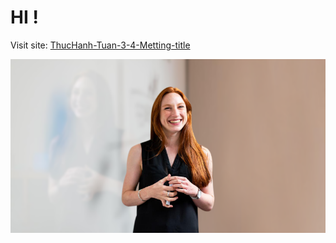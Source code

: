 # HI !
Visit site: [ThucHanh-Tuan-3-4-Metting-title](https://giahuyyy.github.io/ThucHanh-Tuan-3-4-Metting-title/)

![Display:](./assets/img/img_big.png)
